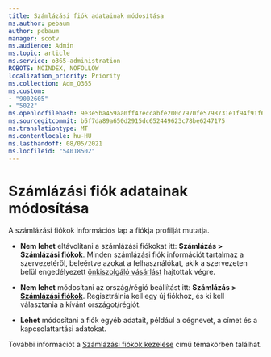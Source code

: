 ```yaml
---
title: Számlázási fiók adatainak módosítása
ms.author: pebaum
author: pebaum
manager: scotv
ms.audience: Admin
ms.topic: article
ms.service: o365-administration
ROBOTS: NOINDEX, NOFOLLOW
localization_priority: Priority
ms.collection: Adm_O365
ms.custom:
- "9002605"
- "5022"
ms.openlocfilehash: 9e3e5ba459aa0ff47eccabfe200c7970fe5798731e1f94f91f6f9b059b74ffde
ms.sourcegitcommit: b5f7da89a650d2915dc652449623c78be6247175
ms.translationtype: MT
ms.contentlocale: hu-HU
ms.lasthandoff: 08/05/2021
ms.locfileid: "54018502"
---
```

# <a name="change-billing-account-information"></a>Számlázási fiók adatainak módosítása

A számlázási fiókok információs lap a fiókja profilját mutatja.

- **Nem lehet** eltávolítani a számlázási fiókokat itt: **Számlázás > [Számlázási fiókok](https://go.microsoft.com/fwlink/p/?linkid=2084771)**. Minden számlázási fiók információt tartalmaz a szervezetéről, beleértve azokat a felhasználókat, akik a szervezeten belül engedélyezett [önkiszolgáló vásárlást](https://docs.microsoft.com/microsoft-365/commerce/subscriptions/manage-self-service-purchases-admins) hajtottak végre. 

- **Nem lehet** módosítani az ország/régió beállítást itt: **Számlázás > [Számlázási fiókok](https://go.microsoft.com/fwlink/p/?linkid=2084771)**. Regisztrálnia kell egy új fiókhoz, és ki kell választania a kívánt országot/régiót. 

- **Lehet** módosítani a fiók egyéb adatait, például a cégnevet, a címet és a kapcsolattartási adatokat. 

További információt a [Számlázási fiókok kezelése](https://docs.microsoft.com/microsoft-365/commerce/manage-billing-accounts) című témakörben találhat. 

